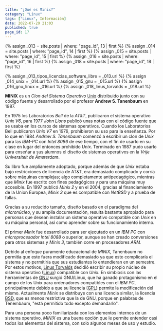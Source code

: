 ```yaml
---
title: "¿Qué es Minix?"
category: "Linux"
tags: ["Linux", Información]
date: 2022-07-20 21:03
published: true
page_id: 17
---
```


{% assign _013 = site.posts | where: "page_id", 13 | first %}
{% assign _014 = site.posts | where: "page_id", 14 | first %}
{% assign _015 = site.posts | where: "page_id", 15 | first %}
{% assign _016 = site.posts | where: "page_id", 16 | first %}
{% assign _018 = site.posts | where: "page_id", 18 | first %}

{% assign _013_tipos_licencias_software_libre = _013.url %}
{% assign _014_unix                           = _014.url %}
{% assign _015_gnu                            = _015.url %}
{% assign _016_gnu_linux                      = _016.url %}
{% assign _018_linus_torvalds                 = _018.url %}

**MINIX** es un *Clon del Sistema Operativo* <a href="{{_014_unix}}">Unix</a> distribuido junto con su código fuente y desarrollado por el profesor **Andrew S. Tanenbaum** en 1987.

En 1975 los Laboratorios *Bell* de la *AT&T*, publicaron el sistema operativo *Unix V6*, para 1977 *John Lions* publicó unas notas con el código fuente que se usaba en los cursos de sistemas operativos. Cuando los Laboratorios Bell publicaron *Unix V7* en 1979, prohibieron su uso para la enseñanza. Por lo que en 1984 *Andrew S. Tanenbaum* comenzó a escribir un clon de *Unix* para las *IBM-PC* con *Intel 8086* de ese tiempo, con el fin de usarlo en su clase en lugar del entonces prohibido *Unix*. Terminado en 1987 pudo usarlo para enseñar a sus alumnos el diseño de sistemas operativos en la *Vrije Universiteit de Ámsterdam*.

Su libro fue ampliamente adoptado, porque además de que *Unix* estaba bajo restricciones de licencia de AT&T, era demasiado complicado y corría sobre máquinas complejas; algo completamente antipedagógico, mientras que *Minix* fue escrito con fines pedagógicos y para una máquina muy accesible. En 1997 publicó *Minix 2* y en el 2004, gracias al financiamiento de la Union Europea, *Minix 3* que es compatible con *NetBSD* y a prueba de fallas.

Gracias a su reducido tamaño, diseño basado en el paradigma del *micronúcleo*, y su amplia documentación, resulta bastante apropiado para personas que desean instalar un sistema operativo compatible con *Unix* en su máquina personal, así como aprender sobre su funcionamiento interno.

El primer *Minix* fue desarrollado para ser ejecutado en un *IBM PC* con *microprocesador Intel 8088* o superior, aunque se han creado conversiones para otros sistemas y *Minix 3*, también corre en procesadores *ARM*.

Debido al enfoque puramente educacional de *MINIX*, Tanenbaum no permitía que este fuera modificado demasiado ya que esto complicaría el sistema y no permitiría que sus estudiantes lo entendieran en un semestre. Por estos motivos, <a href="{{_018_linus_torvalds}}">Linus Torvalds</a> decidió escribir su propio núcleo de sistema operativo (<a href="{{_016_gnu_linux}}">Linux</a>) compatible con *Unix*. En simbiosis con las herramientas de <a href="{{_015_gnu}}">GNU</a> surgió GNU/Linux, que ha ganado protagonismo en el campo de los Unix para ordenadores compatibles con el *IBM PC*, principalmente debido a que su licencia (<a href="{{_013_tipos_licencias_software_libre}}#GNU LGPL">GPL</a>) permite la modificación del mismo. Actualmente *Minix* se distribuye con una licencia similar, la licencia <a href="{{_013_tipos_licencias_software_libre}}#BSD">BSD</a>, que es menos restrictiva que la de GNU, porque en palabras de Tenembaum, "está permitido todo excepto demandarlo".

Para una persona poco familiarizada con los elementos internos de un sistema operativo, *MINIX* es una buena opción que le permite entender casi todos los elementos del sistema, con solo algunos meses de uso y estudio.
